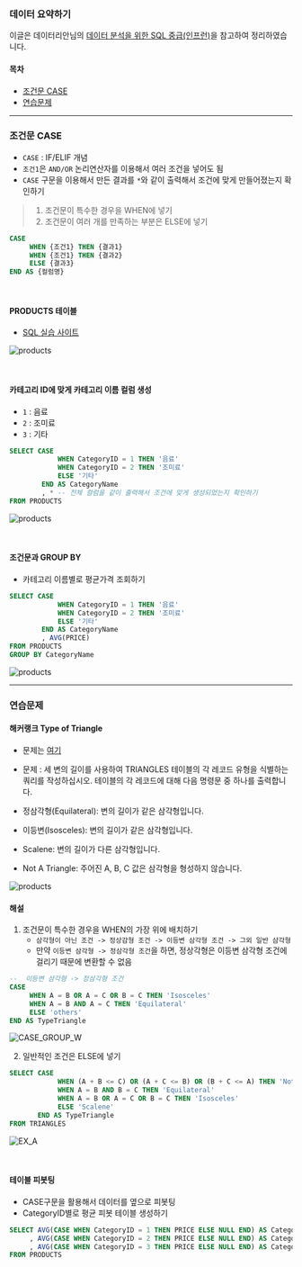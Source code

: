 ### 데이터 요약하기

이글은 데이터리안님의 [데이터 분석을 위한 SQL 중급(인프런)][H]을 참고하여 정리하였습니다. 

[H]: https://www.inflearn.com/course/%EB%8D%B0%EC%9D%B4%ED%84%B0-%EB%B6%84%EC%84%9D-%EC%A4%91%EA%B8%89-sql/dashboard

#### 목차
- [조건문 CASE](#조건문-CASE) 
- [연습문제](#연습문제)

---

### 조건문 CASE 
- `CASE` : IF/ELIF 개념
- `조건1`은 `AND/OR` 논리연산자를 이용해서 여러 조건을 넣어도 됨
- `CASE` 구문을 이용해서 만든 결과를 `*`와 같이 출력해서 조건에 맞게 만들어졌는지 확인하기 
> 1. 조건문이 특수한 경우을 WHEN에 넣기
> 2. 조건문이 여러 개를 만족하는 부분은 ELSE에 넣기
```sql
CASE 
     WHEN {조건1} THEN {결과1}
     WHEN {조건1} THEN {결과2}
     ELSE {결과3}
END AS {컬럼명}
```

<br>


#### PRODUCTS 테이블
- [SQL 실습 사이트][I]

[I]: https://www.w3schools.com/sql/trysql.asp?filename=trysql_select_all

![products](../img/RPODUCTS.PNG)

<br>

#### 카테고리 ID에 맞게 카테고리 이름 컬럼 생성
- `1` : 음료
- `2` : 조미료
- `3` : 기타
```sql
SELECT CASE 
            WHEN CategoryID = 1 THEN '음료'
            WHEN CategoryID = 2 THEN '조미료'
            ELSE '기타'
        END AS CategoryName
        , * -- 전체 컬럼을 같이 출력해서 조건에 맞게 생성되었는지 확인하기
FROM PRODUCTS
```

![products](../img/CASE.PNG)

<br>

#### 조건문과 GROUP BY
- 카테고리 이름별로 평균가격 조회하기
```sql
SELECT CASE 
            WHEN CategoryID = 1 THEN '음료'
            WHEN CategoryID = 2 THEN '조미료'
            ELSE '기타'
        END AS CategoryName
        , AVG(PRICE)
FROM PRODUCTS
GROUP BY CategoryName
```

![products](../img/CASE_GROUP.PNG)

---

### 연습문제
#### 해커랭크 Type of Triangle
- 문제는 [여기][Q]

[Q]: https://www.hackerrank.com/challenges/what-type-of-triangle/problem?h_r=internal-search

- 문제 : 세 변의 길이를 사용하여 TRIANGLES 테이블의 각 레코드 유형을 식별하는 쿼리를 작성하십시오. 테이블의 각 레코드에 대해 다음 명령문 중 하나를 출력합니다.

- 정삼각형(Equilateral): 변의 길이가 같은 삼각형입니다.
- 이등변(Isosceles): 변의 길이가 같은 삼각형입니다.
- Scalene: 변의 길이가 다른 삼각형입니다.
- Not A Triangle: 주어진 A, B, C 값은 삼각형을 형성하지 않습니다.

![products](../img/CASE_EX.PNG)

#### 해설
1. 조건문이 특수한 경우을 WHEN의 가장 위에 배치하기
    - `삼각형이 아닌 조건 -> 정상감형 조건 -> 이등변 삼각형 조건 -> 그외 일반 삼각형`
    - 만약 `이등변 삼각형 -> 정삼각형 조건`을 하면, 정상각형은 이등변 삼각형 조건에 걸리기 때문에 변환할 수 없음
```sql
--  이등변 삼각형 -> 정삼각형 조건
CASE 
     WHEN A = B OR A = C OR B = C THEN 'Isosceles'
     WHEN A = B AND A = C THEN 'Equilateral'
     ELSE 'others'
END AS TypeTriangle
```
![CASE_GROUP_W](../img/CASE_GROUP_W.PNG)

2. 일반적인 조건은 ELSE에 넣기

```sql
SELECT CASE 
            WHEN (A + B <= C) OR (A + C <= B) OR (B + C <= A) THEN 'Not A Triangle'
            WHEN A = B AND B = C THEN 'Equilateral'            
            WHEN A = B OR A = C OR B = C THEN 'Isosceles'
            ELSE 'Scalene'
       END AS TypeTriangle
FROM TRIANGLES
``` 

![EX_A](../img/TRIANGLE.PNG)


<br>

#### 테이블 피봇팅
- CASE구문을 활용해서 데이터를 옆으로 피봇팅
- CategoryID별로 평균 피봇 테이블 생성하기
```sql
SELECT AVG(CASE WHEN CategoryID = 1 THEN PRICE ELSE NULL END) AS Category1_PRICE
     , AVG(CASE WHEN CategoryID = 2 THEN PRICE ELSE NULL END) AS Category2_PRICE
     , AVG(CASE WHEN CategoryID = 3 THEN PRICE ELSE NULL END) AS Category3_PRICE
FROM PRODUCTS
```